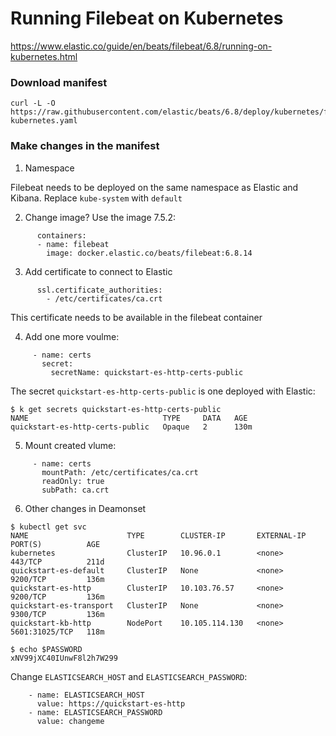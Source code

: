 # Running Filebeat on Kubernetes

https://www.elastic.co/guide/en/beats/filebeat/6.8/running-on-kubernetes.html

### Download manifest

```
curl -L -O https://raw.githubusercontent.com/elastic/beats/6.8/deploy/kubernetes/filebeat-kubernetes.yaml
```



### Make changes in the manifest

1. Namespace

Filebeat needs to be deployed on the same namespace as Elastic and Kibana. Replace `kube-system` with `default`


2. Change image?
Use the image 7.5.2:
```
      containers:
      - name: filebeat
        image: docker.elastic.co/beats/filebeat:6.8.14
```

3. Add certificate to connect to Elastic

```
      ssl.certificate_authorities:
        - /etc/certificates/ca.crt 
```
This certificate needs to be available in the filebeat container


4. Add one more voulme:

```
     - name: certs
       secret:
         secretName: quickstart-es-http-certs-public
```
The secret `quickstart-es-http-certs-public` is one deployed with Elastic:

```
$ k get secrets quickstart-es-http-certs-public
NAME                              TYPE     DATA   AGE
quickstart-es-http-certs-public   Opaque   2      130m
```

5. Mount created vlume:

```
     - name: certs
       mountPath: /etc/certificates/ca.crt
       readOnly: true
       subPath: ca.crt
```

6. Other changes in Deamonset

```
$ kubectl get svc
NAME                      TYPE        CLUSTER-IP       EXTERNAL-IP   PORT(S)          AGE
kubernetes                ClusterIP   10.96.0.1        <none>        443/TCP          211d
quickstart-es-default     ClusterIP   None             <none>        9200/TCP         136m
quickstart-es-http        ClusterIP   10.103.76.57     <none>        9200/TCP         136m
quickstart-es-transport   ClusterIP   None             <none>        9300/TCP         136m
quickstart-kb-http        NodePort    10.105.114.130   <none>        5601:31025/TCP   118m
```

```
$ echo $PASSWORD
xNV99jXC40IUnwF8l2h7W299
```

Change `ELASTICSEARCH_HOST` and `ELASTICSEARCH_PASSWORD`:

```
    - name: ELASTICSEARCH_HOST
      value: https://quickstart-es-http
    - name: ELASTICSEARCH_PASSWORD
      value: changeme

```
